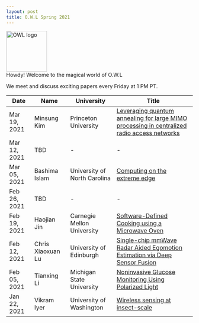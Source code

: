 ```yaml
---
layout: post
title: O.W.L Spring 2021
---
```


<img src="{{ site.url }}/OWL_logo.png" alt="OWL logo" style="width:110px;height:110px;"> 
<div class="message">
  Howdy! Welcome to the magical world of O.W.L
</div>

We meet and discuss exciting papers every Friday at 1 PM PT. 


| Date      | Name | University |Title |
| ----------- | ----------- | ---- | ------------------|
|Mar 19, 2021|Minsung Kim |Princeton University |<a href="https://sites.google.com/view/minsungk/home/">Leveraging quantum annealing for large MIMO processing in centralized radio access networks</a>|
|Mar 12, 2021|TBD |-|-|
|Mar 05, 2021|Bashima Islam |University of North Carolina |<a href="https://www.cs.unc.edu/~bashima/">Computing on the extreme edge</a>|
|Feb 26, 2021|TBD |-|-|
|Feb 19, 2021|Haojian Jin |Carnegie Mellon University |<a href="http://haojianj.in/"> Software-Defined Cooking using a Microwave Oven </a>|
|Feb 12, 2021|Chris Xiaoxuan Lu |University of Edinburgh |	<a href="https://christopherlu.github.io/publications/">Single-chip mmWave Radar Aided Egomotion Estimation via Deep Sensor Fusion</a>|
|Feb 05, 2021|Tianxing Li	   |Michigan State University | <a href="https://tianxing.me/">Noninvasive Glucose Monitoring Using Polarized Light</a>|
|Jan 22, 2021| Vikram Iyer |	University of Washington |<a href="https://homes.cs.washington.edu/~vsiyer/">Wireless sensing at insect-scale</a>|










